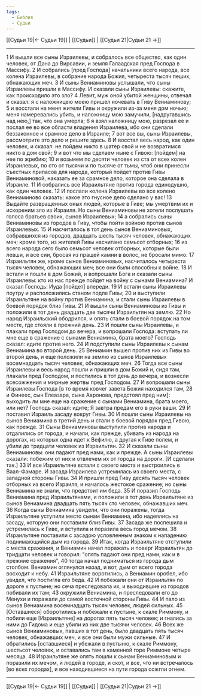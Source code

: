```yaml
---
tags:
  - Библия
  - Судьи
---
```

[[Судьи 19|← Судьи 19]] | [[Судьи]] | [[Судьи 21|Судьи 21 →]]

---
1 И вышли все сыны Израилевы, и собралось все общество, как один человек, от Дана до Вирсавии, и земля Галаадская пред Господа в Массифу.
2 И собрались [пред Господа] начальники всего народа, все колена Израилевы, в собрание народа Божия, четыреста тысяч пеших, обнажающих меч.
3 И сыны Вениаминовы услышали, что сыны Израилевы пришли в Массифу. И сказали сыны Израилевы: скажите, как происходило это зло?
4 Левит, муж оной убитой женщины, отвечал и сказал: я с наложницею моею пришел ночевать в Гиву Вениаминову;
5 и восстали на меня жители Гивы и окружили из-за меня дом ночью; меня намеревались убить, и наложницу мою замучили, [надругавшись над нею,] так, что она умерла;
6 я взял наложницу мою, разрезал ее и послал ее во все области владения Израилева, ибо они сделали беззаконное и срамное дело в Израиле;
7 вот все вы, сыны Израилевы, рассмотрите это дело и решите здесь.
8 И восстал весь народ, как один человек, и сказал: не пойдем никто в шатер свой и не возвратимся никто в дом свой;
9 и вот что мы сделаем ныне с Гивою: [пойдем] на нее по жребию;
10 и возьмем по десяти человек из ста от всех колен Израилевых, по сто от тысячи и по тысяче от тьмы, чтоб они принесли съестных припасов для народа, который пойдет против Гивы Вениаминовой, наказать ее за срамное дело, которое она сделала в Израиле.
11 И собрались все Израильтяне против города единодушно, как один человек.
12 И послали колена Израилевы во все колено Вениаминово сказать: какое это гнусное дело сделано у вас!
13 Выдайте развращенных оных людей, которые в Гиве; мы умертвим их и искореним зло из Израиля. Но сыны Вениаминовы не хотели послушать голоса братьев своих, сынов Израилевых;
14 а собрались сыны Вениаминовы из городов в Гиву, чтобы пойти войною против сынов Израилевых.
15 И насчиталось в тот день сынов Вениаминовых, собравшихся из городов, двадцать шесть тысяч человек, обнажающих меч; кроме того, из жителей Гивы насчитано семьсот отборных;
16 из всего народа сего было семьсот человек отборных, которые были левши, и все сии, бросая из пращей камни в волос, не бросали мимо.
17 Израильтян же, кроме сынов Вениаминовых, насчиталось четыреста тысяч человек, обнажающих меч; все они были способны к войне.
18 И встали и пошли в дом Божий, и вопрошали Бога и сказали сыны Израилевы: кто из нас прежде пойдет на войну с сынами Вениамина? И сказал Господь: Иуда [пойдет] впереди.
19 И встали сыны Израилевы поутру и расположились станом подле Гивы;
20 и выступили Израильтяне на войну против Вениамина, и стали сыны Израилевы в боевой порядок близ Гивы.
21 И вышли сыны Вениаминовы из Гивы и положили в тот день двадцать две тысячи Израильтян на землю.
22 Но народ Израильский ободрился, и опять стали в боевой порядок на том месте, где стояли в прежний день.
23 И пошли сыны Израилевы, и плакали пред Господом до вечера, и вопрошали Господа: вступать ли мне еще в сражение с сынами Вениамина, брата моего? Господь сказал: идите против него.
24 И подступили сыны Израилевы к сынам Вениамина во второй день.
25 Вениамин вышел против них из Гивы во второй день, и еще положили на землю из сынов Израилевых восемнадцать тысяч человек, обнажающих меч.
26 Тогда все сыны Израилевы и весь народ пошли и пришли в дом Божий и, сидя там, плакали пред Господом, и постились в тот день до вечера, и вознесли всесожжения и мирные жертвы пред Господом.
27 И вопрошали сыны Израилевы Господа [в то время ковчег завета Божия находился там,
28 и Финеес, сын Елеазара, сына Ааронова, предстоял пред ним]: выходить ли мне еще на сражение с сынами Вениамина, брата моего, или нет? Господь сказал: идите; Я завтра предам его в руки ваши.
29 И поставил Израиль засаду вокруг Гивы.
30 И пошли сыны Израилевы на сынов Вениамина в третий день и стали в боевой порядок пред Гивою, как прежде.
31 Сыны Вениаминовы выступили против народа и отдалились от города, и начали, как прежде, убивать из народа на дорогах, из которых одна идет к Вефилю, а другая к Гиве полем, и убили до тридцати человек из Израильтян.
32 И сказали сыны Вениаминовы: они падают пред нами, как и прежде. А сыны Израилевы сказали: побежим от них и отвлечем их от города на дороги. [И сделали так.]
33 И все Израильтяне встали с своего места и выстроились в Ваал-Фамаре. И засада Израилева устремилась из своего места, с западной стороны Гивы.
34 И пришли пред Гиву десять тысяч человек отборных из всего Израиля, и началось жестокое сражение; но сыны Вениамина не знали, что предстоит им беда.
35 И поразил Господь Вениамина пред Израильтянами, и положили в тот день Израильтяне из сынов Вениамина двадцать пять тысяч сто человек, обнажавших меч.
36 Когда сыны Вениамина увидели, что они поражены, тогда Израильтяне уступили место сынам Вениамина, ибо надеялись на засаду, которую они поставили близ Гивы.
37 Засада же поспешила и устремилась к Гиве, и вступила и поразила весь город мечом.
38 Израильтяне поставили с засадою условленным знаком к нападению поднимающийся дым из города.
39 Итак, когда Израильтяне отступили с места сражения, и Вениамин начал поражать и поверг Израильтян до тридцати человек и говорил: "опять падают они пред нами, как и в прежние сражения",
40 тогда начал подниматься из города дым столбом. Вениамин оглянулся назад, и вот, дым от всего города восходит к небу.
41 Израильтяне воротились, а Вениамин оробел, ибо увидел, что постигла его беда.
42 И побежали они от Израильтян по дороге к пустыне; но сеча преследовала их, и выходившие из городов побивали их там;
43 окружили Вениамина, и преследовали его до Менухи и поражали до самой восточной стороны Гивы.
44 И пало из сынов Вениамина восемнадцать тысяч человек, людей сильных.
45 [Оставшиеся] оборотились и побежали к пустыне, к скале Риммону, и побили еще [Израильтяне] на дорогах пять тысяч человек; и гнались за ними до Гидома и еще убили из них две тысячи человек.
46 Всех же сынов Вениаминовых, павших в тот день, было двадцать пять тысяч человек, обнажавших меч, и все они были мужи сильные.
47 И обратились [оставшиеся] и убежали в пустыню, к скале Риммону, шестьсот человек, и оставались там в каменной горе Риммоне четыре месяца.
48 Израильтяне же опять пошли к сынам Вениаминовым и поразили их мечом, и людей в городе, и скот, и все, что ни встречалось [во всех городах], и все находившиеся на пути города сожгли огнем.

---
[[Судьи 19|← Судьи 19]] | [[Судьи]] | [[Судьи 21|Судьи 21 →]]